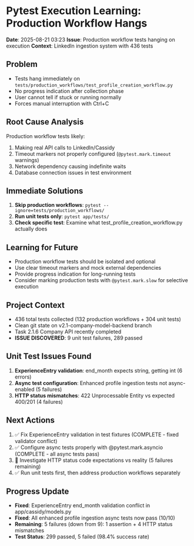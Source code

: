 # Pytest Execution Learning: Production Workflow Hangs

**Date**: 2025-08-21 03:23
**Issue**: Production workflow tests hanging on execution
**Context**: LinkedIn ingestion system with 436 tests

## Problem
- Tests hang immediately on `tests/production_workflows/test_profile_creation_workflow.py`
- No progress indication after collection phase
- User cannot tell if stuck or running normally
- Forces manual interruption with Ctrl+C

## Root Cause Analysis
Production workflow tests likely:
1. Making real API calls to LinkedIn/Cassidy
2. Timeout markers not properly configured (`@pytest.mark.timeout` warnings)
3. Network dependency causing indefinite waits
4. Database connection issues in test environment

## Immediate Solutions
1. **Skip production workflows**: `pytest --ignore=tests/production_workflows/`
2. **Run unit tests only**: `pytest app/tests/`
3. **Check specific test**: Examine what test_profile_creation_workflow.py actually does

## Learning for Future
- Production workflow tests should be isolated and optional
- Use clear timeout markers and mock external dependencies 
- Provide progress indication for long-running tests
- Consider marking production tests with `@pytest.mark.slow` for selective execution

## Project Context
- 436 total tests collected (132 production workflows + 304 unit tests)
- Clean git state on v2.1-company-model-backend branch
- Task 2.1.6 Company API recently completed
- **ISSUE DISCOVERED**: 9 unit test failures, 289 passed

## Unit Test Issues Found
1. **ExperienceEntry validation**: end_month expects string, getting int (6 errors)
2. **Async test configuration**: Enhanced profile ingestion tests not async-enabled (5 failures) 
3. **HTTP status mismatches**: 422 Unprocessable Entity vs expected 400/201 (4 failures)

## Next Actions
1. ✅ Fix ExperienceEntry validation in test fixtures (COMPLETE - fixed validator conflict)
2. ✅ Configure async tests properly with @pytest.mark.asyncio (COMPLETE - all async tests pass)
3. 🚧 Investigate HTTP status code expectations vs reality (5 failures remaining)
4. ✅ Run unit tests first, then address production workflows separately

## Progress Update
- **Fixed**: ExperienceEntry end_month validation conflict in app/cassidy/models.py
- **Fixed**: All enhanced profile ingestion async tests now pass (10/10)
- **Remaining**: 5 failures (down from 9): 1 assertion + 4 HTTP status mismatches
- **Test Status**: 299 passed, 5 failed (98.4% success rate)
